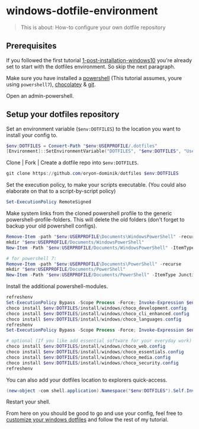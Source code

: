 # windows-dotfile-environment

> This is about: How-to configure your own dotfile repository

## Prerequisites

If you followed the first tutorial [1-post-installation-windows10](1-post-installation-windows10.md) you're
already set to start with the dotfiles environment. So skip the next paragraph.

Make sure you have installed a [powershell](https://github.com/PowerShell/PowerShell#get-powershell) (This tutorial assumes, youre using `powershell7`), [chocolatey](https://chocolatey.org/) & [git](https://git-scm.com/).

Open an admin-powershell.

## Setup your dotfiles repository

Set an environment variable (`$env:DOTFILES`) to the location you want to install your config to. 

```powershell
$env:DOTFILES = Convert-Path "$env:USERPROFILE/.dotfiles"
[Environment]::SetEnvironmentVariable("DOTFILES", "$env:DOTFILES", "User")
```

Clone | Fork | Create a dotfile repo into `$env:DOTFILES`.

```powershell
git clone https://github.com/oryon-dominik/dotfiles $env:DOTFILES
```

Set the execution policy, to make your scripts executable. (You could also
elaborate on that to a script-by-script policy)
```powershell
Set-ExecutionPolicy RemoteSigned
```

Make system links from the cloned powershell profile to the generic powershell-profile-folders.
This will delete the old folders (don't forget to backup your old powershell configs).

```powershell
Remove-Item -path "$env:USERPROFILE\Documents\WindowsPowerShell" -recurse
mkdir "$env:USERPROFILE/Documents/WindowsPowerShell"
New-Item -Path "$env:USERPROFILE/Documents/WindowsPowerShell" -ItemType Junction -Value "$env:DOTFILES/common/powershell"

# for powershell 7:
Remove-Item -path "$env:USERPROFILE\Documents\PowerShell" -recurse
mkdir "$env:USERPROFILE/Documents/PowerShell"
New-Item -Path "$env:USERPROFILE/Documents/PowerShell" -ItemType Junction -Value "$env:DOTFILES/common/powershell"
```

Install the additional powershell-modules. 

```powershell
refreshenv
Set-ExecutionPolicy Bypass -Scope Process -Force; Invoke-Expression $env:DOTFILES/install/windows/InstallAdditionalPowershellModules.ps1
choco install $env:DOTFILES/install/windows/choco_development.config
choco install $env:DOTFILES/install/windows/choco_cli_enhanced.config
choco install $env:DOTFILES/install/windows/choco_languages.config
refreshenv
Set-ExecutionPolicy Bypass -Scope Process -Force; Invoke-Expression $env:DOTFILES/install/windows/InstallModernUnixForWindows.ps1

# optional (If you like add essential software for your everyday work)
choco install $env:DOTFILES/install/windows/choco_web.config
choco install $env:DOTFILES/install/windows/choco_essentials.config
choco install $env:DOTFILES/install/windows/choco_media.config
choco install $env:DOTFILES/install/windows/choco_security.config
refreshenv
```


You can also add your dotfiles location to explorers quick-access.

```powershell
(new-object -com shell.application).Namespace("$env:DOTFILES").Self.InvokeVerb("pintohome")
```

Restart your shell.

From here on you should be good to go and use your config, feel free to [customize your windows dotfiles](3-customize-windows-dotfiles.md)
and follow the rest of my tutorial.
